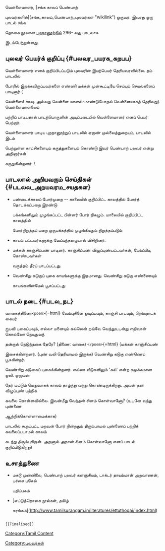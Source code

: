 வெள்ளைமாளர், [சங்க காலப் பெண்பாற்
புலவர்களில்](சங்க_காலப்_பெண்பாற்_புலவர்கள் "wikilink") ஒருவர். இவரது ஒரு பாடல் சங்க
தொகை நூலான [புறநானூற்றில்](புறநானூறு "wikilink") 296- வது பாடலாக
இடம்பெற்றுள்ளது.

## புலவர் பெயர்க் குறிப்பு {#பலவர_பயரக_கறபப}

வெள்ளைமாளர் எனக் குறிப்பிடப்படும் புலவரின் இயற்பெயர் தெரியவரவில்லை. தம் பாடலில்
போரில் இறக்கவிருப்பவர்களை எண்ணி மக்கள் முன்கூட்டியே செய்யும் செயல்களைப் பாடினார் (
வெள்ளைச் சாவு. அல்லது வெள்ளை மாளல்-மாண்டுபோதல் வெள்ளையாகத் தெரிவது). வெள்ளைமாளலைப்
பற்றிப் பாடியதால் பாடற்பொருளின் அடிப்படையில் வெள்ளைமாளர் எனப் பெயர் பெற்றார்.

வெள்ளைமாளர் பாடிய புறநானூற்றுப் பாடலில் ஏறாண் முல்லைத்துறையும், பாடலில் இடம்
பெற்றுள்ள காட்சிகளையும் கருத்துகளையும் கொண்டு இவர் பெண்பாற் புலவர் என்று அறிஞர்கள்
கருதுகின்றனர். \\

## பாடலால் அறியவரும் செய்திகள் {#படலல_அறயவரம_சயதகள}

-   பண்டைக்காலப் போர்முறை -- காலையில் குறிப்பிட்ட காலத்தில் போர்த் தொடக்கப்பறை இரண்டு
    பக்கங்களிலும் முழங்கப்பட்ட பின்னர் போர் நிகழும். மாலையில் குறிப்பிட்ட காலத்தில்
    போர்நிறுத்தப் பறை ஒருபக்கத்தில் முழங்கியதும் நிறுத்தப்படும்
-   காயம் பட்டவர்களுக்கு வேப்பந்தழையால் விசிறினர்.
-   மக்கள் காஞ்சிப்பண் பாடினர். காஞ்சிப்பண் விழுப்புண்பட்டவா்கள், பேய்ப்பிடி கொண்டவா்கள்
    வருத்தம் தீரப் பாடப்பட்டது.
-   வெண்சிறு கடுகுப் புகை காயங்களுக்கு இதமானது. வெண்சிறு கடுகு எண்ணையும்
    காயங்களின்மேல் பூசப்பட்டது

## பாடல் நடை {#படல_நட}

வாகைத்திணை`<poem>`{=html} வேம்புசினை ஒடிப்பவும், காஞ்சி பாடவும், நெய்யுடைக் கையர்
ஐயவி புகைப்பவும், எல்லா மனையும் கல்லென் றவ்வே வெந்துஉடன்று எறிவான் கொல்லோ நெடிதுவந்
தன்றால் நெடுந்தகை தேரே? (திணை: வாகை) `</poem>`{=html} (மக்கள் காஞ்சிப்பண்
இசைக்கின்றனர். (புண் வலி தெரியாமல் இருக்க) வெண்சிறு கடுகு எண்ணெய் பூசுகின்றர்.
வெண்சிறு கடுகைப் புகைக்கின்றனர். எல்லா வீடுகளிலும் 'கல்' என்ற கமுக்கமான ஒலி. ஒருவன்
தேர் மட்டும் மெதுவாகக் காலம் தாழ்ந்து வந்து கொண்டிருக்கிறது. அவன் தன் விழுப்புண் பற்றிக்
கவலை கொள்ளவில்லை. இவன்மீது வேந்தன் சினம் கொள்வானோ? (உடனே வந்து புண்ணை
ஆற்றிக்கொள்ளாமைக்காக)

பாடலில் கூறப்பட்ட மறவன் போர் நின்றதும் திரும்பாமல் புண்ணைப் பற்றிக் கவலைப்படாமல் காலம்
கடந்து திரும்புகிறான். அதனால் அரசன் சினம் கொள்வானோ எனப் பாடல் குறிப்பிடுகிறது)

## உசாத்துணை

-   மகடூ முன்னிலை, பெண்பாற் புலவர் களஞ்சியம், டாக்டர் தாயம்மாள் அறவாணன், பச்சை பசேல்
    பதிப்பகம்
-   [எட்டுத்தொகை நூல்கள், தமிழ்
    சுரங்கம்](http://www.tamilsurangam.in/literatures/ettuthogai/index.html)

```{=mediawiki}
{{Finalised}}
```
[Category:Tamil Content](Category:Tamil_Content "wikilink")
[Category:புலவர்கள்](Category:புலவர்கள் "wikilink")
